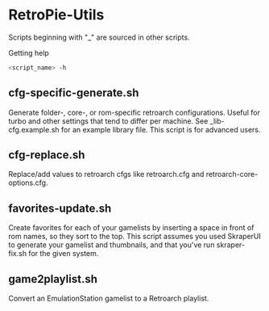 # RetroPie-Utils

Scripts beginning with "_" are sourced in other scripts.

Getting help

```sh
<script_name> -h
```

## cfg-specific-generate.sh

Generate folder-, core-, or rom-specific retroarch configurations. Useful for turbo and other settings that tend to differ per machine. See _lib-cfg.example.sh for an example library file. This script is for advanced users.

## cfg-replace.sh

Replace/add values to retroarch cfgs like retroarch.cfg and retroarch-core-options.cfg.

## favorites-update.sh

Create favorites for each of your gamelists by inserting a space in front of rom names, so they sort to the top. This script assumes you used SkraperUI to generate your gamelist and thumbnails, and that you've run skraper-fix.sh for the given system.

## game2playlist.sh

Convert an EmulationStation gamelist to a Retroarch playlist.
